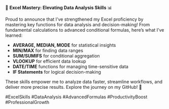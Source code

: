 🌟 **Excel Mastery: Elevating Data Analysis Skills** 📊

Proud to announce that I’ve strengthened my Excel proficiency by mastering key functions for data analysis and decision-making! From fundamental calculations to advanced conditional formulas, here’s what I’ve learned:

- **AVERAGE, MEDIAN, MODE** for statistical insights
- **MIN/MAX** for finding data ranges
- **SUM/SUMIFS** for conditional aggregation
- **VLOOKUP** for efficient data lookup
- **DATE/TIME** functions for managing time-sensitive data
- **IF Statements** for logical decision-making

These skills empower me to analyze data faster, streamline workflows, and deliver more precise results. Explore the journey on my GitHub! 🔗

#ExcelSkills #DataAnalysis #AdvancedFormulas #ProductivityBoost #ProfessionalGrowth
